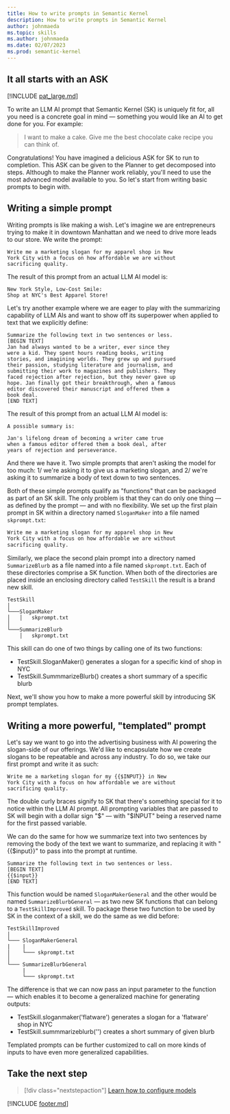 ```yaml
---
title: How to write prompts in Semantic Kernel
description: How to write prompts in Semantic Kernel
author: johnmaeda
ms.topic: skills
ms.author: johnmaeda
ms.date: 02/07/2023
ms.prod: semantic-kernel
---
```

## It all starts with an ASK

[!INCLUDE [pat_large.md](../includes/pat_large.md)]

To write an LLM AI prompt that Semantic Kernel (SK) is uniquely fit for, all you need is a concrete goal in mind — something you would like an AI to get done for you. For example:

> I want to make a cake. Give me the best chocolate cake recipe you can think of.

Congratulations! You have imagined a delicious ASK for SK to run to completion. This ASK can be given to the Planner to get decomposed into steps. Although to make the Planner work reliably, you'll need to use the most advanced model available to you. So let's start from writing basic prompts to begin with.

## Writing a simple prompt

Writing prompts is like making a wish. Let's imagine we are entrepreneurs trying to make it in downtown Manhattan and we need to drive more leads to our store. We write the prompt:

```Plain-Prompt
Write me a marketing slogan for my apparel shop in New 
York City with a focus on how affordable we are without 
sacrificing quality.
```

The result of this prompt from an actual LLM AI model is:

```Response-From-LLM-AI-Model
New York Style, Low-Cost Smile: 
Shop at NYC's Best Apparel Store!
```

Let's try another example where we are eager to play with the summarizing capability of LLM AIs and want to show off its superpower when applied to text that we explicitly define:

```Plain-Prompt
Summarize the following text in two sentences or less. 
[BEGIN TEXT]
Jan had always wanted to be a writer, ever since they 
were a kid. They spent hours reading books, writing 
stories, and imagining worlds. They grew up and pursued 
their passion, studying literature and journalism, and 
submitting their work to magazines and publishers. They 
faced rejection after rejection, but they never gave up 
hope. Jan finally got their breakthrough, when a famous 
editor discovered their manuscript and offered them a 
book deal.
[END TEXT]
```

The result of this prompt from an actual LLM AI model is:

```Response-From-LLM-AI-Model
A possible summary is:

Jan's lifelong dream of becoming a writer came true 
when a famous editor offered them a book deal, after 
years of rejection and perseverance.
```

And there we have it. Two simple prompts that aren't asking the model for too much: 1/ we're asking it to give us a marketing slogan, and 2/ we're asking it to summarize a body of text down to two sentences.

Both of these simple prompts qualify as "functions" that can be packaged as part of an SK skill. The only problem is that they can do only one thing — as defined by the prompt — and with no flexibility. We set up the first plain prompt in SK within a directory named `SloganMaker` into a file named `skprompt.txt`:

```sloganmaker/skprompt.txt
Write me a marketing slogan for my apparel shop in New 
York City with a focus on how affordable we are without 
sacrificing quality.
```

Similarly, we place the second plain prompt into a directory named `SummarizeBlurb` as a file named into a file named `skprompt.txt`. Each of these directories comprise a SK function. When both of the directories are placed inside an enclosing directory called `TestSkill` the result is a brand new skill. 

```File-Structure-For-Skill-Definition-With-Functions
TestSkill
│
└───SloganMaker
│   │   skprompt.txt
│   
└───SummarizeBlurb
    │   skprompt.txt
```

This skill can do one of two things by calling one of its two functions:

* TestSkill.SloganMaker() generates a slogan for a specific kind of shop in NYC
* TestSkill.SummmarizeBlurb() creates a short summary of a specific blurb

Next, we'll show you how to make a more powerful skill by introducing SK prompt templates.

## Writing a more powerful, "templated" prompt

Let's say we want to go into the advertising business with AI powering the slogan-side of our offerings. We'd like to encapsulate how we create slogans to be repeatable and across any industry. To do so, we take our first prompt and write it
as such:

```Templated-Prompt
Write me a marketing slogan for my {{$INPUT}} in New 
York City with a focus on how affordable we are without 
sacrificing quality.
```

The double curly braces signify to SK that there's something special for it to notice within the LLM AI prompt. All prompting variables that are passed to SK will begin with a dollar sign "$" — with "$INPUT" being a reserved name for the first passed variable. 

We can do the same for how we summarize text into two sentences by removing the body of the text we want to summarize, and replacing it with "{{$input}}" to pass into the prompt at runtime.

```Templated-Prompt
Summarize the following text in two sentences or less. 
[BEGIN TEXT]
{{$input}}
[END TEXT]
```

This function would be named `SloganMakerGeneral` and the other would be named `SummarizeBlurbGeneral` — as two new SK functions that can belong to a `TestSkillImproved` skill. To package these two function to be used by SK in the context of a skill, we do the same as we did before:

```File-Structure-For-Skill-Definition-With-Functions
TestSkillImproved
│
└─── SloganMakerGeneral
|    |
│    └─── skprompt.txt
│   
└─── SummarizeBlurbGeneral
     |
     └─── skprompt.txt
```

The difference is that we can now pass an input parameter to the function — which enables it to become a generalized machine for generating outputs:

* TestSkill.sloganmaker('flatware') generates a slogan for a 'flatware' shop in NYC
* TestSkill.summmarizeblurb('<insert long text here>') creates a short summary of given blurb

Templated prompts can be further customized to call on more kinds of inputs to have even more generalized capabilities.

## Take the next step

> [!div class="nextstepaction"]
> [Learn how to configure models](configuremodels)

[!INCLUDE [footer.md](../includes/footer.md)]